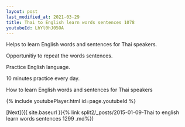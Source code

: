 ```yaml
---
layout: post
last_modified_at: 2021-03-29
title: Thai to English learn words sentences 1078 
youtubeId: LhYl0hJ05OA
---
```

 
 
Helps to learn English words and sentences for Thai speakers.

Opportunitiy to repeat the words sentences. 

Practice English language. 
 
10 minutes practice every day. 
 
How to learn English words and sentences for Thai speakers 
 
{% include youtubePlayer.html id=page.youtubeId %}
 
 
[Next]({{ site.baseurl }}{% link  split2/_posts/2015-01-09-Thai to english learn words sentences 1299 .md%})
 
